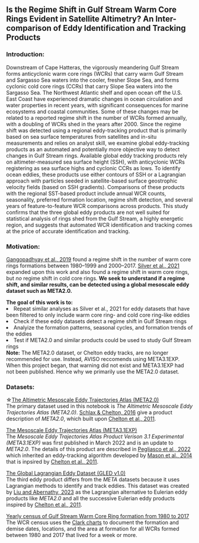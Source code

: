 ## Is the Regime Shift in Gulf Stream Warm Core Rings Evident in Satellite Altimetry? An Inter-comparison of Eddy Identification and Tracking Products

### Introduction: 
Downstream of Cape Hatteras, the vigorously meandering Gulf Stream forms anticyclonic warm core rings (WCRs) that carry warm Gulf Stream and Sargasso Sea waters into the cooler, fresher Slope Sea, and forms cyclonic cold core rings (CCRs) that carry Slope Sea waters into the Sargasso Sea. The Northwest Atlantic shelf and open ocean off the U.S. East Coast have experienced dramatic changes in ocean circulation and water properties in recent years, with significant consequences for marine ecosystems and coastal communities. Some of these changes may be related to a reported regime shift in the number of WCRs formed annually, with a doubling of WCRs shed in the years after 2000. Since the regime shift was detected using a regional eddy-tracking product that is primarily based on sea surface temperatures from satellites and in-situ measurements and relies on analyst skill, we examine global eddy-tracking products as an automated and potentially more objective way to detect changes in Gulf Stream rings. Available global eddy tracking products rely on altimeter-measured sea surface height (SSH), with anticyclonic WCRs registering as sea surface highs and cyclonic CCRs as lows. To identify ocean eddies, these products use either contours of SSH or a Lagrangian approach with particles seeded in satellite-based surface geostrophic velocity fields (based on SSH gradients). Comparisons of these products with the regional SST-based product include annual WCR counts, seasonality, preferred formation location, regime shift detection, and several years of feature-to-feature WCR comparisons across products. This study confirms that the three global eddy products are not well suited for statistical analysis of rings shed from the Gulf Stream, a highly energetic region, and suggests that automated WCR identification and tracking comes at the price of accurate identification and tracking.

### Motivation: 
<a href="https://www.nature.com/articles/s41598-019-48661-9"> Gangopadhyay et al., 2019</a> found a regime shift in the number of warm core rings formations between 1980–1999 and 2000–2017. <a href="https://www.nature.com/articles/s41598-021-81827-y"> Silver et al., 2021</a> expanded upon this work and also found a regime shift in warm core rings, but *no* regime shift in cold core rings. **We seek to understand if a regime shift, and similar results, can be detected using a global mesoscale eddy dataset such as META2.0.** 

<div class="alert alert-block alert-info">
<b>The goal of this work is to:</b>
    <li>Repeat similar analyses as Silver et al., 2021 for eddy datasets that have been filtered to only include warm core ring- and cold core ring-like eddies</li>
    <li>Check if these eddy datasets detect a regime shift in Gulf Stream rings</li>
    <li>Analyize the formation patterns, seasonal cycles, and formation trends of the eddies</li>
    <li>Test if META2.0 and similar products could be used to study Gulf Stream rings</li>
</div>

<div class="alert alert-block alert-warning">
<b>Note:</b> The META2.0 dataset, or Chelton eddy tracks, are no longer recommended for use. Instead, AVISO reccomends using META3.1EXP. When this project began, that warning did not exist and META3.1EXP had not been published. Hence why we primarily use the META2.0 dataset.
</div>

### Datasets: 
☆<a href="https://www.aviso.altimetry.fr/en/data/products/value-added-products/global-mesoscale-eddy-trajectory-product/meta2-0-dt.html">The Altimetric Mesoscale Eddy Trajectories Atlas (META2.0) </a> <br>
The primary dataset used in this notebook is *The Altimetric Mesoscale Eddy Trajectories Atlas (META2.0)*. <a href="https://www.aviso.altimetry.fr/fileadmin/documents/data/products/value-added/Schlax_Chelton_2016.pdf"> Schlax & Chelton, 2016</a> give a product description of *META2.0*, which built upon <a href="https://www.sciencedirect.com/science/article/pii/S0079661111000036"> Chelton et al., 2011</a>. 

<a href="https://www.aviso.altimetry.fr/en/data/products/value-added-products/global-mesoscale-eddy-trajectory-product/meta3-1-exp-dt.html">The Mesoscale Eddy Trajectories Atlas (META3.1EXP) </a> <br>
The *Mesoscale Eddy Trajectories Atlas Product Verison 3.1 Experimental (META3.1EXP)* was first published in March 2022 and is an update to *META2.0*. The details of this product are described in <a href="https://essd.copernicus.org/articles/14/1087/2022/"> Pegliasco et al., 2022</a> which inherited an eddy-tracking algorithm developed by <a href="https://journals.ametsoc.org/view/journals/atot/31/5/jtech-d-14-00019_1.xml"> Mason et al., 2014</a> that is inpsired by <a href="https://www.sciencedirect.com/science/article/pii/S0079661111000036"> Chelton et al., 2011</a>.

<a href="https://zenodo.org/record/7349753">The Global Lagrangian Eddy Dataset (GLED v1.0) </a> <br>
The third eddy product differs from the *META* datasets because it uses Lagrangian methods to identify and track eddies. This dataset was created by <a href="https://essd.copernicus.org/articles/15/1765/2023/"> Liu and Abernathy, 2023</a> as the Lagrangian alternative to Eulerian eddy products like *META2.0* and all the successive Eulerian eddy products inspired by <a href="https://www.sciencedirect.com/science/article/pii/S0079661111000036"> Chelton et al., 2011</a>. 

<a href="https://www.bco-dmo.org/dataset/810182">Yearly census of Gulf Stream Warm Core Ring formation from 1980 to 2017</a><br>
The WCR census uses the <a href="https://jcgulfstream.com/charts/">Clark charts</a> to document the formation and demise dates, locations, and the area at formation for all WCRs formed between 1980 and 2017 that lived for a week or more. 
